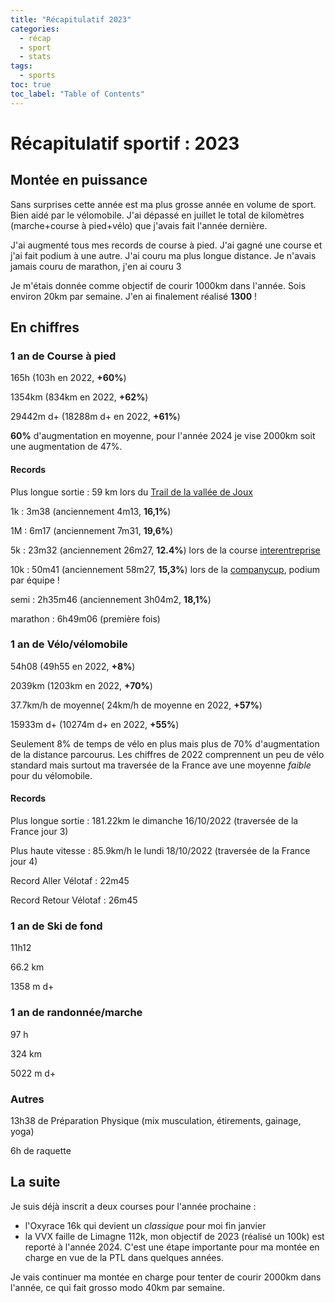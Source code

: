 ```yaml
---
title: "Récapitulatif 2023"
categories:
  - récap
  - sport
  - stats
tags:
  - sports
toc: true
toc_label: "Table of Contents"
---
```


# Récapitulatif sportif : 2023

## Montée en puissance

Sans surprises cette année est ma plus grosse année en volume de sport. Bien aidé par le vélomobile. J'ai dépassé en juillet le total de kilomètres (marche+course à pied+vélo) que j'avais fait l'année dernière.

J'ai augmenté tous mes records de course à pied. J'ai gagné une course et j'ai fait podium à une autre. J'ai couru ma plus longue distance. Je n'avais jamais couru de marathon, j'en ai couru 3

Je m'étais donnée comme objectif de courir 1000km dans l'année. Sois environ 20km par semaine. J'en ai finalement réalisé __1300__ !

## En chiffres

### 1 an de Course à pied

165h (103h en 2022, __+60%__)

1354km (834km en 2022, __+62%__)

29442m d+ (18288m d+ en 2022, __+61%__)

__60%__ d'augmentation en moyenne, pour l'année 2024 je vise 2000km soit une augmentation de 47%.

#### Records

Plus longue sortie : 59 km lors du [Trail de la vallée de Joux](https://urschuca.github.io/blog/sport/59k_TrailValleedeJoux/)

1k : 3m38 (anciennement 4m13, __16,1%__)

1M : 6m17 (anciennement 7m31, __19,6%__)

5k : 23m32 (anciennement 26m27, __12.4%__) lors de la course [interentreprise](https://urschuca.github.io/blog/sport/Interentreprise_2023/)

10k : 50m41 (anciennement 58m27, __15,3%__) lors de la [companycup](https://urschuca.github.io/sport/blog/companycup/), podium par équipe !

semi : 2h35m46 (anciennement 3h04m2, __18,1%__) 

marathon : 6h49m06 (première fois)

### 1 an de Vélo/vélomobile

54h08 (49h55 en 2022, __+8%__)

2039km (1203km en 2022, __+70%__)

37.7km/h de moyenne( 24km/h de moyenne en 2022, __+57%__)

15933m d+ (10274m d+ en 2022, __+55%__)

Seulement 8% de temps de vélo en plus mais plus de 70% d'augmentation de la distance parcourus. Les chiffres de 2022 comprennent un peu de vélo standard mais surtout ma traversée de la France ave une moyenne _faible_ pour du vélomobile.

#### Records

Plus longue sortie : 181.22km le dimanche 16/10/2022 (traversée de la France jour 3)

Plus haute vitesse : 85.9km/h le lundi 18/10/2022 (traversée de la France jour 4)

Record Aller Vélotaf : 22m45

Record Retour Vélotaf : 26m45

### 1 an de Ski de fond

11h12

66.2 km

1358 m d+

### 1 an de randonnée/marche

97 h

324 km

5022 m d+

### Autres

13h38 de Préparation Physique (mix musculation, étirements, gainage, yoga)

6h de raquette

## La suite

Je suis déjà inscrit a deux courses pour l'année prochaine :
- l'Oxyrace 16k qui devient un _classique_ pour moi fin janvier
- la VVX faille de Limagne 112k, mon objectif de 2023 (réalisé un 100k) est reporté à l'année 2024. C'est une étape importante pour ma montée en charge en vue de la PTL dans quelques années.

Je vais continuer ma montée en charge pour tenter de courir 2000km dans l'année, ce qui fait grosso modo 40km par semaine.


